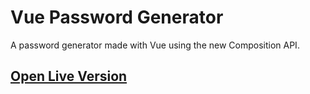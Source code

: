 # Vue Password Generator

A password generator made with Vue using the new Composition API.

## [Open Live Version](https://bunnythelifeguard.github.io/password-generator/)
